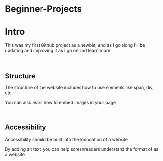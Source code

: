 # Beginner-Projects

<h1>Intro</h1>
<p>This was my first Github project as a newbie, and as I go along I'll be updating and improving it as I go on and learn more. </p>

<br>

<h2>Structure</h2>
<p> The structure of the website includes how to use elements like span, div, etc</p>
<p>  You can also learn how to embed images in your page</p>

<br>

<h2> Accessibility </h2>
<p> Accessibility should be built into the foundation of a website</p>
<p> By adding alt text, you can help screenreaders understand the format of as a website</p>
